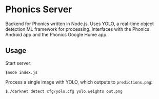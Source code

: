 # Phonics Server
Backend for Phonics written in Node.js. Uses YOLO, a real-time object detection ML framework for processing. Interfaces with the Phonics Android app and the Phonics Google Home app. 

## Usage
Start server:
```
$node index.js
```

Process a single image with YOLO, which outputs to `predictions.png`:
```
$./darknet detect cfg/yolo.cfg yolo.weights out.png
```

